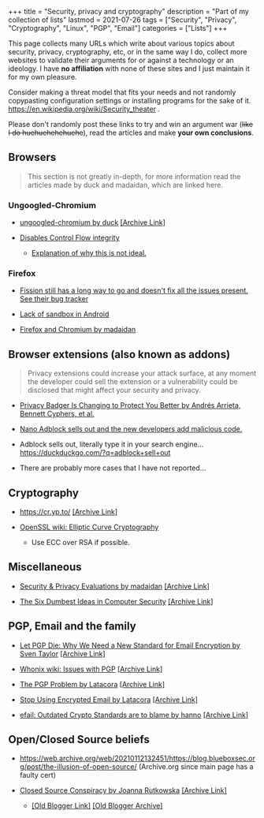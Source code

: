 +++
title = "Security, privacy and cryptography"
description = "Part of my collection of lists"
lastmod = 2021-07-26
tags = ["Security", "Privacy", "Cryptography", "Linux", "PGP", "Email"]
categories = ["Lists"]
+++

This page collects many URLs which write about various topics about security, privacy, cryptography, etc, or in the same way I do, collect more websites to validate their arguments for or against a technology or an ideology. I have **no affiliation** with none of these sites and I just maintain it for my own pleasure.

Consider making a threat model that fits your needs and not randomly copypasting configuration settings or installing programs for the sake of it. <https://en.wikipedia.org/wiki/Security_theater> .

Please don't randomly post these links to try and win an argument war (~~like I do huehuehehehuehe~~), read the articles and make **your own conclusions**.

## Browsers

> This section is not greatly in-depth, for more information read the articles made by duck and madaidan, which are linked here.

### Ungoogled-Chromium

* [ungoogled-chromium by duck](https://qua3k.github.io/ungoogled/) [[Archive Link]](https://web.archive.org/web/20210628080942/https://qua3k.github.io/ungoogled/)

* [Disables Control Flow integrity](https://github.com/Eloston/ungoogled-chromium/commit/7f238719fa0a16e40559df36988aecf0082a8cf3)
  * [Explanation of why this is not ideal.](https://clang.llvm.org/docs/ControlFlowIntegrity.html)

<!-- TODO: Aslr is disabled, but where? * [Disables Address space layout randomization](https://github.com/ungoogled-software/ungoogled-chromium-archlinux/commit/7f34e646009e66258e3d567728d0ac209ea7556c)

  * [Explanation of why this is not ideal.](https://wikipedia.org/wiki/Address_space_layout_randomization)

  Based on ducks comments they use the upstream PKGBUILD and use sys libs
-->

### Firefox

* [Fission still has a long way to go and doesn't fix all the issues present. See their bug tracker](https://wiki.mozilla.org/Project_Fission)

* [Lack of sandbox in Android](https://bugzilla.mozilla.org/show_bug.cgi?id=1565196)

* [Firefox and Chromium by madaidan](https://madaidans-insecurities.github.io/firefox-chromium.html)

## Browser extensions (also known as addons)

> Privacy extensions could increase your attack surface, at any moment the developer could sell the extension or a vulnerability could be disclosed that might affect your security and privacy.

* [Privacy Badger Is Changing to Protect You Better by Andrés Arrieta, Bennett Cyphers, et al.](https://www.eff.org/deeplinks/2020/10/privacy-badger-changing-protect-you-better)

* [Nano Adblock sells out and the new developers add malicious code.](https://github.com/NanoAdblocker/NanoCore/issues/362#issuecomment-709428210)

* Adblock sells out, literally type it in your search engine... <https://duckduckgo.com/?q=adblock+sell+out>

* There are probably more cases that I have not reported...

## Cryptography

* <https://cr.yp.to/> [[Archive Link]](https://web.archive.org/web/20210508215838/https://cr.yp.to/)

* [OpenSSL wiki: Elliptic Curve Cryptography](https://wiki.openssl.org/index.php/Elliptic_Curve_Cryptography)

  * Use ECC over RSA if possible.

## Miscellaneous

* [Security & Privacy Evaluations by madaidan](https://madaidans-insecurities.github.io/) [[Archive Link]](https://web.archive.org/web/20210615142831/https://madaidans-insecurities.github.io/)

* [The Six Dumbest Ideas in Computer Security](https://www.ranum.com/security/computer_security/editorials/dumb/) [[Archive Link]](https://web.archive.org/web/20210612220427/http://www.ranum.com/security/computer_security/editorials/dumb/)

## PGP, Email and the family

* [Let PGP Die: Why We Need a New Standard for Email Encryption by Sven Taylor](https://restoreprivacy.com/let-pgp-die/) [[Archive Link]](https://web.archive.org/web/20210719175620/https://restoreprivacy.com/let-pgp-die/)

* [Whonix wiki: Issues with PGP](https://www.whonix.org/wiki/OpenPGP#Issues_with_PGP) [[Archive Link]](https://web.archive.org/web/20210420201147/https://www.whonix.org/wiki/OpenPGP#Issues_with_PGP%5B%5BArchive%2520Link%5D%5D())

* [The PGP Problem by Latacora](https://latacora.micro.blog/2019/07/16/the-pgp-problem.html) [[Archive Link]](https://web.archive.org/web/20210526211311/https://latacora.micro.blog/2019/07/16/the-pgp-problem.html)

* [Stop Using Encrypted Email by Latacora](https://latacora.micro.blog/2020/02/19/stop-using-encrypted.html) [[Archive Link]](https://web.archive.org/web/20210526211254/https://latacora.micro.blog/2020/02/19/stop-using-encrypted.html)

* [efail: Outdated Crypto Standards are to blame by hanno](https://blog.hboeck.de/archives/893-efail-Outdated-Crypto-Standards-are-to-blame.html) [[Archive Link]](https://web.archive.org/web/20210127130530/https://blog.hboeck.de/archives/893-efail-Outdated-Crypto-Standards-are-to-blame.html)

## Open/Closed Source beliefs

* <https://web.archive.org/web/20210112132451/https://blog.blueboxsec.org/post/the-illusion-of-open-source/> (Archive.org since main page has a faulty cert)

* [Closed Source Conspiracy by Joanna Rutkowska](https://blog.invisiblethings.org/2009/01/26/closed-source-conspiracy.html) [[Archive Link]](https://web.archive.org/web/20180831193438/https://blog.invisiblethings.org/2009/01/26/closed-source-conspiracy.html)

  * [[Old Blogger Link]](https://theinvisiblethings.blogspot.com/2009/01/closed-source-conspiracy.html) [[Old Blogger Archive]](https://web.archive.org/web/20210628141919/https://theinvisiblethings.blogspot.com/2009/01/closed-source-conspiracy.html)
